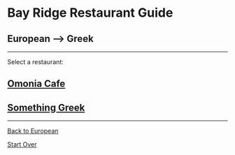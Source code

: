 # Bay Ridge Restaurant Guide
## European --> Greek
---
Select a restaurant:
## [Omonia Cafe](https://omoniacafe.com/)
## [Something Greek](https://somethingreekonline.com/)
---
[Back to European](european.md)

[Start Over](../home.md)
